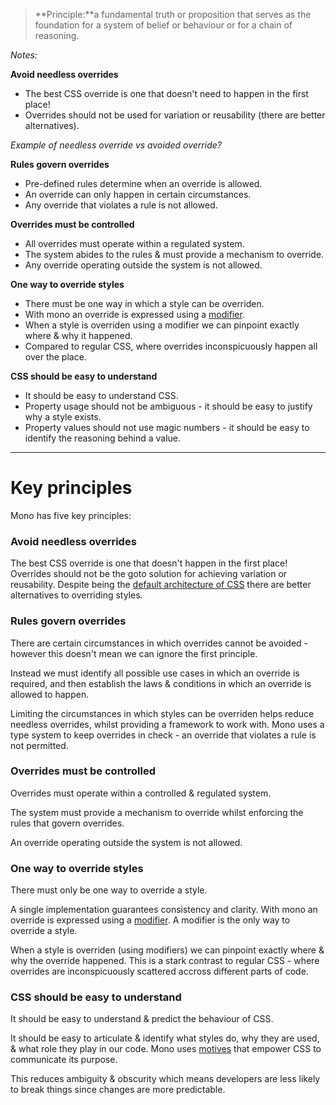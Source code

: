> **Principle:**a fundamental truth or proposition that serves as the foundation for a system of belief or behaviour or for a chain of reasoning.

*Notes:*

**Avoid needless overrides**

- The best CSS override is one that doesn't need to happen in the first place!
- Overrides should not be used for variation or reusability (there are better alternatives).

*Example of needless override vs avoided override?*

**Rules govern overrides**

- Pre-defined rules determine when an override is allowed.
- An override can only happen in certain circumstances.
- Any override that violates a rule is not allowed.

**Overrides must be controlled**

- All overrides must operate within a regulated system.
- The system abides to the rules & must provide a mechanism to override.
- Any override operating outside the system is not allowed.

**One way to override styles**

- There must be one way in which a style can be overriden.
- With mono an override is expressed using a [modifier]().
- When a style is overriden using a modifier we can pinpoint exactly where & why it happened. 
- Compared to regular CSS, where overrides inconspicuously happen all over the place.

**CSS should be easy to understand**

- It should be easy to understand CSS.
- Property usage should not be ambiguous - it should be easy to justify why a style exists.
- Property values should not use magic numbers - it should be easy to identify the reasoning behind a value.

---
# Key principles

Mono has five key principles:

### Avoid needless overrides

The best CSS override is one that doesn't happen in the first place! Overrides should not be the goto solution for achieving variation or reusability. Despite being the [default architecture of CSS]() there are better alternatives to overriding styles.

### Rules govern overrides

There are certain circumstances in which overrides cannot be avoided - however this doesn't mean we can ignore the first principle.

Instead we must identify all possible use cases in which an override is required, and then establish the laws & conditions in which an override is allowed to happen.

Limiting the circumstances in which styles can be overriden helps reduce needless overrides, whilst providing a framework to work with. Mono uses a type system to keep overrides in check - an override that violates a rule is not permitted.

### Overrides must be controlled

Overrides must operate within a controlled & regulated system. 

The system must provide a mechanism to override whilst enforcing the rules that govern overrides. 

An override operating outside the system is not allowed. 

### One way to override styles

There must only be one way to override a style. 

A single implementation guarantees consistency and clarity. With mono an override is expressed using a [modifier](). A modifier is the only way to override a style.

When a style is overriden (using modifiers) we can pinpoint exactly where & why the override happened. This is a stark contrast to regular CSS - where overrides are inconspicuously scattered accross different parts of code.

### CSS should be easy to understand

It should be easy to understand & predict the behaviour of CSS. 

It should be easy to articulate & identify what styles do, why they are used, & what role they play in our code. Mono uses [motives]() that empower CSS to communicate its purpose. 

This reduces ambiguity & obscurity which means developers are less likely to break things since changes are more predictable.